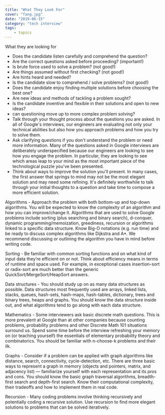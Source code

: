 ```yaml
---
title: "What They Look For"
cover: "fang.jpg"
date: "2019-06-15"
category: "tech interview"
tags:
    - topics
---
```



What they are looking for
- Does the candidate listen carefully and comprehend the question? 
- Are the correct questions asked before proceeding? (important!)
- Is brute force used to solve a problem? (not good!)
- Are things assumed without first checking? (not good!)
- Are hints heard and needed?
- Is the candidate slow to comprehend / solve problems? (not good!)
- Does the candidate enjoy finding multiple solutions before choosing the best one? 
- Are new ideas and methods of tackling a problem sought? 
- Is the candidate inventive and flexible in their solutions and open to new ideas?
- can questioning move up to more complex problem solving?
- Talk through your thought process about the questions you are asked.  In all of Google's interviews, our engineers are evaluating not only your technical abilities but also how you approach problems and how you try to solve them. 
- Ask clarifying questions if you don't understand the problem or need more information.  Many of the questions asked in Google interviews are deliberately underspecified because our engineers are looking to see how you engage the problem.  In particular, they are looking to see which areas leap to your mind as the most important piece of the technological puzzle you've been presented.  
- Think about ways to improve the solution you'll present.  In many cases, the first answer that springs to mind may not be the most elegant solution and may need some refining.  It's definitely worthwhile to talk through your initial thoughts to a question and take time to compose a more efficient solution. 


Algorithms - Approach the problem with both bottom-up and top-down algorithms. You will
be expected to know the complexity of an algorithm and how you can improve/change it.
Algorithms that are used to solve Google problems include sorting (plus searching and binary
search),  d-conquer, dynamic programming/memoization, greediness, recursion or
algorithms linked to a specific data structure. Know Big-O notations (e.g. run time) and be
ready to discuss complex algorithms like Dijkstra and A*. We recommend discussing or
outlining the algorithm you have in mind before writing code.

Sorting - Be familiar with common sorting functions and on what kind of input data they’re
efficient on or not. Think about efficiency means in terms of runtime and space used. For
example, in exceptional cases insertion-sort or radix-sort are much better than the generic
QuickSort/MergeSort/HeapSort answers.

Data structures - You should study up on as many data structures as possible. Data
structures most frequently used are arrays, linked lists, stacks, queues, hash-sets, hash-maps,
hash-tables, dictionary, trees and binary trees, heaps and graphs. You should know the data
structure inside out, and what algorithms tend to go along with each data structure.

Mathematics - Some interviewers ask basic discrete math questions. This is more prevalent
at Google than at other companies because counting problems, probability problems and
other Discrete Math 101 situations surround us. Spend some time before the interview
refreshing your memory on (or teaching yourself) the essentials of elementary probability
theory and combinatorics. You should be familiar with n-choose-k problems and their ilk.

Graphs - Consider if a problem can be applied with graph algorithms like distance, search,
connectivity, cycle-detection, etc. There are three basic ways to represent a graph in memory
(objects and pointers, matrix, and adjacency list) — familiarize yourself with each
representation and its pros and cons. You should know the basic graph traversal algorithms,
breadth-first search and depth-first search. Know their computational complexity, their
tradeoffs and how to implement them in real code.

Recursion - Many coding problems involve thinking recursively and potentially coding a
recursive solution. Use recursion to find more elegant solutions to problems that can be
solved iteratively.
